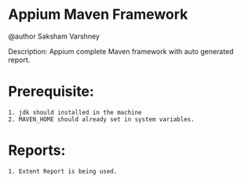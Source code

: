 # Appium Maven Framework
@author Saksham Varshney

Description: Appium complete Maven framework with auto generated report.

# Prerequisite:

	1. jdk should installed in the machine
	2. MAVEN_HOME should already set in system variables.

# Reports:

	1. Extent Report is being used.